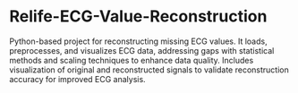 # Relife-ECG-Value-Reconstruction
 Python-based project for reconstructing missing ECG values. It loads, preprocesses, and visualizes ECG data, addressing gaps with statistical methods and scaling techniques to enhance data quality. Includes visualization of original and reconstructed signals to validate reconstruction accuracy for improved ECG analysis.
